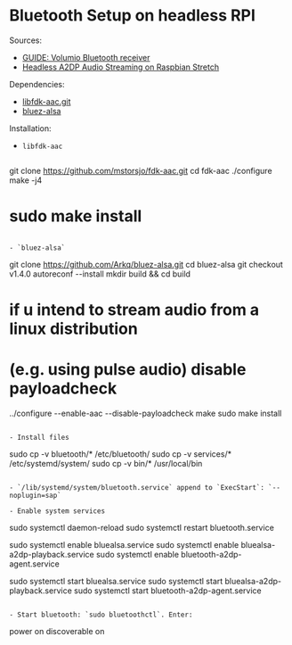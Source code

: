 # Bluetooth Setup on headless RPI

Sources:
- [GUIDE: Volumio Bluetooth receiver](https://volumio.org/forum/volumio-bluetooth-receiver-t8937.html)
- [Headless A2DP Audio Streaming on Raspbian Stretch](https://gist.github.com/mill1000/74c7473ee3b4a5b13f6325e9994ff84c#)

Dependencies:
- [libfdk-aac.git](https://github.com/mstorsjo/fdk-aac)
- [bluez-alsa](https://github.com/Arkq/bluez-alsa)

Installation:
- `libfdk-aac`
  ```
git clone https://github.com/mstorsjo/fdk-aac.git
cd fdk-aac
./configure
make -j4 
# sudo make install
  ```

- `bluez-alsa`
  ```
git clone https://github.com/Arkq/bluez-alsa.git
cd bluez-alsa
git checkout v1.4.0
autoreconf --install
mkdir build && cd build

# if u intend to stream audio from a linux distribution 
# (e.g. using pulse audio) disable payloadcheck
../configure --enable-aac --disable-payloadcheck
make 
sudo make install
  ```

- Install files
  ```
sudo cp -v bluetooth/* /etc/bluetooth/
sudo cp -v services/* /etc/systemd/system/
sudo cp -v bin/* /usr/local/bin
  ```

- `/lib/systemd/system/bluetooth.service` append to `ExecStart`: `--noplugin=sap`

- Enable system services
  ```
sudo systemctl daemon-reload
sudo systemctl restart bluetooth.service

sudo systemctl enable bluealsa.service
sudo systemctl enable bluealsa-a2dp-playback.service
sudo systemctl enable bluetooth-a2dp-agent.service

sudo systemctl start bluealsa.service
sudo systemctl start bluealsa-a2dp-playback.service
sudo systemctl start bluetooth-a2dp-agent.service
  ```

- Start bluetooth: `sudo bluetoothctl`. Enter:
  ```
power on
discoverable on
  ```



